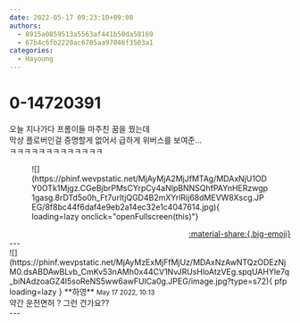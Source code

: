 ```yaml
---
date: 2022-05-17 09:23:10+09:00
authors:
  - 8915a0859513a5563af441b50da58169
  - 67b4c6fb2220ac6705aa97046f3503a1
categories:
  - Hayoung
---
```


# 0-14720391

<div class="post-container" markdown="1">
<div class="content-container md-sidebar__scrollwrap" markdown="1">

오늘 지나가다 프롬이들 마주친 꿈을 꿨는데<br>막상 플로버인걸 증명할게 없어서 급하게 위버스를 보여준...<br>ㅋㅋㅋㅋㅋㅋㅋㅋㅋㅋㅋㅋㅋ
<figure markdown="1">
![](https://phinf.wevpstatic.net/MjAyMjA2MjJfMTAg/MDAxNjU1ODY0OTk1Mjgz.CGeBjbrPMsCYrpCy4aNlpBNNSQhfPAYnHERzwgp1gasg.8rDTd5o0h_Ft7urItjQGD4B2mXYrlRij68dMEVW8Xscg.JPEG/8f8bc44f6daf4e9eb2a14ec32e1c4047614.jpg){ loading=lazy onclick="openFullscreen(this)"}
</figure>


</div>
</div>

<div style="text-align: right;" markdown="1">
<a href="https://weverse.io/fromis9/fanpost/0-14720391" style="text-align: right;">:material-share:{.big-emoji}</a>
</div>
---

<div class="comments-container md-sidebar__scrollwrap" markdown="1">
<div class="comment" markdown="1">
<div class='id-container' markdown="1">
![](https://phinf.wevpstatic.net/MjAyMzExMjFfMjUz/MDAxNzAwNTQzODEzNjM0.dsABDAwBLvb_CmKv53nAMh0x44CV1NvJRUsHloAtzVEg.spqUAHYle7q_biNAdzoaGZ4l5soReNS5ww6awFUlCa0g.JPEG/image.jpg?type=s72){ pfp loading=lazy }
**<span class="artist">하영</span>** <small>May 17 2022, 10:13</small><br>
</div>
<div class='comment-body' markdown="1">
약간 운전면허 ? 그런 건가요??
</div>
</div>
</div>
---
